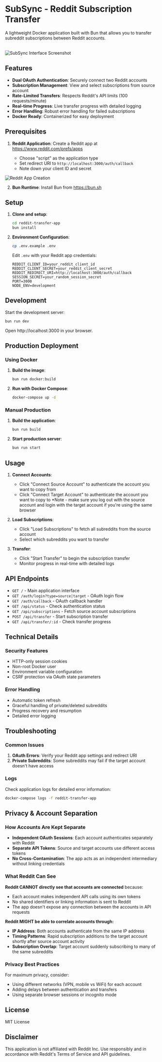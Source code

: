 # SubSync - Reddit Subscription Transfer

<p style="margin-bottom:2rem;">A lightweight Docker application built with Bun that allows you to transfer subreddit subscriptions between Reddit accounts.</p>

![SubSync Interface Screenshot](images/screenshot.jpg)

## Features

- **Dual OAuth Authentication**: Securely connect two Reddit accounts
- **Subscription Management**: View and select subscriptions from source account
- **Rate-Limited Transfers**: Respects Reddit's API limits (100 requests/minute)
- **Real-time Progress**: Live transfer progress with detailed logging
- **Error Handling**: Robust error handling for failed subscriptions
- **Docker Ready**: Containerized for easy deployment

## Prerequisites

1. **Reddit Application**: Create a Reddit app at https://www.reddit.com/prefs/apps

   - Choose "script" as the application type
   - Set redirect URI to `http://localhost:3000/auth/callback`
   - Note down your client ID and secret

![Reddit App Creation](images/redditapp.png)

2. **Bun Runtime**: Install Bun from https://bun.sh

## Setup

1. **Clone and setup**:

   ```bash
   cd reddit-transfer-app
   bun install
   ```

2. **Environment Configuration**:

   ```bash
   cp .env.example .env
   ```

   Edit `.env` with your Reddit app credentials:

   ```env
   REDDIT_CLIENT_ID=your_reddit_client_id
   REDDIT_CLIENT_SECRET=your_reddit_client_secret
   REDDIT_REDIRECT_URI=http://localhost:3000/auth/callback
   SESSION_SECRET=your_random_session_secret
   PORT=3000
   NODE_ENV=development
   ```

## Development

Start the development server:

```bash
bun run dev
```

Open http://localhost:3000 in your browser.

## Production Deployment

### Using Docker

1. **Build the image**:

   ```bash
   bun run docker:build
   ```

2. **Run with Docker Compose**:
   ```bash
   docker-compose up -d
   ```

### Manual Production

1. **Build the application**:

   ```bash
   bun run build
   ```

2. **Start production server**:
   ```bash
   bun run start
   ```

## Usage

1. **Connect Accounts**:

   - Click "Connect Source Account" to authenticate the account you want to copy from
   - Click "Connect Target Account" to authenticate the account you want to copy to
     \*Note - make sure you log out with the source account and login with the target account if you're using the same browser

2. **Load Subscriptions**:

   - Click "Load Subscriptions" to fetch all subreddits from the source account
   - Select which subreddits you want to transfer

3. **Transfer**:
   - Click "Start Transfer" to begin the subscription transfer
   - Monitor progress in real-time with detailed logs

## API Endpoints

- `GET /` - Main application interface
- `GET /auth/login?type=source|target` - OAuth login flow
- `GET /auth/callback` - OAuth callback handler
- `GET /api/status` - Check authentication status
- `GET /api/subscriptions` - Fetch source account subscriptions
- `POST /api/transfer` - Start subscription transfer
- `GET /api/transfer/:id` - Check transfer progress

## Technical Details

### Security Features

- HTTP-only session cookies
- Non-root Docker user
- Environment variable configuration
- CSRF protection via OAuth state parameters

### Error Handling

- Automatic token refresh
- Graceful handling of private/deleted subreddits
- Progress recovery and resumption
- Detailed error logging

## Troubleshooting

### Common Issues

1. **OAuth Errors**: Verify your Reddit app settings and redirect URI
2. **Private Subreddits**: Some subreddits may fail if the target account doesn't have access

### Logs

Check application logs for detailed error information:

```bash
docker-compose logs -f reddit-transfer-app
```

## Privacy & Account Separation

### How Accounts Are Kept Separate

- **Independent OAuth Sessions**: Each account authenticates separately with Reddit
- **Separate API Tokens**: Source and target accounts use different access tokens
- **No Cross-Contamination**: The app acts as an independent intermediary without linking credentials

### What Reddit Can See

**Reddit CANNOT directly see that accounts are connected** because:

- Each account makes independent API calls using its own tokens
- No shared identifiers or linking information is sent to Reddit
- The app doesn't expose any connection between the accounts in API requests

**Reddit MIGHT be able to correlate accounts through:**

- **IP Address**: Both accounts authenticate from the same IP address
- **Timing Patterns**: Rapid subscription additions to the target account shortly after source account activity
- **Subscription Overlap**: Target account suddenly subscribing to many of the same subreddits

### Privacy Best Practices

For maximum privacy, consider:

- Using different networks (VPN, mobile vs WiFi) for each account
- Adding delays between authentication and transfers
- Using separate browser sessions or incognito mode

## License

MIT License

## Disclaimer

This application is not affiliated with Reddit Inc. Use responsibly and in accordance with Reddit's Terms of Service and API guidelines.
